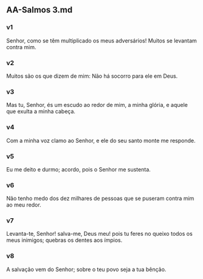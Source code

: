 ## AA-Salmos 3.md
### v1
 Senhor, como se têm multiplicado os meus adversários! Muitos se levantam contra mim.
### v2
 Muitos são os que dizem de mim: Não há socorro para ele em Deus.
### v3
 Mas tu, Senhor, és um escudo ao redor de mim, a minha glória, e aquele que exulta a minha cabeça.
### v4
 Com a minha voz clamo ao Senhor, e ele do seu santo monte me responde.
### v5
 Eu me deito e durmo; acordo, pois o Senhor me sustenta.
### v6
 Não tenho medo dos dez milhares de pessoas que se puseram contra mim ao meu redor.
### v7
 Levanta-te, Senhor! salva-me, Deus meu! pois tu feres no queixo todos os meus inimigos; quebras os dentes aos ímpios.
### v8
 A salvação vem do Senhor; sobre o teu povo seja a tua bênção.
